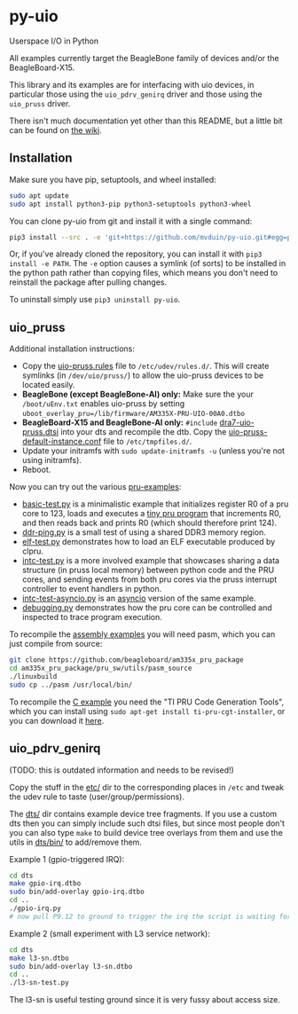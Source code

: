 # py-uio
Userspace I/O in Python

All examples currently target the BeagleBone family of devices and/or the
BeagleBoard-X15.

This library and its examples are for interfacing with uio devices, in
particular those using the `uio_pdrv_genirq` driver and those using the
`uio_pruss` driver.

There isn't much documentation yet other than this README, but a little bit can
be found on [the wiki](https://github.com/mvduin/py-uio/wiki).

## Installation

Make sure you have pip, setuptools, and wheel installed:
```bash
sudo apt update
sudo apt install python3-pip python3-setuptools python3-wheel
```

You can clone py-uio from git and install it with a single command:
```bash
pip3 install --src . -e 'git+https://github.com/mvduin/py-uio.git#egg=py-uio'
```

Or, if you've already cloned the repository, you can install it with
`pip3 install -e PATH`. The `-e` option causes a symlink (of sorts) to be
installed in the python path rather than copying files, which means you don't
need to reinstall the package after pulling changes.

To uninstall simply use `pip3 uninstall py-uio`.

## uio_pruss

Additional installation instructions:
* Copy the [uio-pruss.rules](etc/udev/rules.d/uio-pruss.rules) file to
`/etc/udev/rules.d/`.  This will create symlinks (in `/dev/uio/pruss/`) to
allow the uio-pruss devices to be located easily.
* **BeagleBone (except BeagleBone-AI) only:** Make sure the your `/boot/uEnv.txt` enables uio-pruss by setting
`uboot_overlay_pru=/lib/firmware/AM335X-PRU-UIO-00A0.dtbo`
* **BeagleBoard-X15 and BeagleBone-AI only:** `#include` [dra7-uio-pruss.dtsi](dts/dra7-uio-pruss.dtsi) into your dts and recompile the dtb. Copy the [uio-pruss-default-instance.conf](etc/tmpfiles.d/uio-pruss-default-instance.conf) file to `/etc/tmpfiles.d/`.
* Update your initramfs with `sudo update-initramfs -u` (unless you're not using initramfs).
* Reboot.

Now you can try out the various [pru-examples](pru-examples/):
 * [basic-test.py](pru-examples/basic-test.py) is a minimalistic example that initializes register R0 of a pru core to 123, loads and executes a [tiny pru program](pru-examples/fw/test.pasm) that increments R0, and then reads back and prints R0 (which should therefore print 124).
 * [ddr-ping.py](pru-examples/ddr-ping.py) is a small test of using a shared DDR3 memory region.
 * [elf-test.py](pru-examples/elf-test.py) demonstrates how to load an ELF executable produced by clpru.
 * [intc-test.py](pru-examples/intc-test.py) is a more involved example that showcases sharing a data structure (in pruss local memory) between python code and the PRU cores, and sending events from both pru cores via the pruss interrupt controller to event handlers in python.
 * [intc-test-asyncio.py](pru-examples/intc-test-asyncio.py) is an [asyncio](https://docs.python.org/3/library/asyncio.html) version of the same example.
 * [debugging.py](pru-examples/debugging.py) demonstrates how the pru core can be controlled and inspected to trace program execution.

To recompile the [assembly examples](pru-examples/fw/) you will need pasm, which you can just compile from source:
```bash
git clone https://github.com/beagleboard/am335x_pru_package
cd am335x_pru_package/pru_sw/utils/pasm_source
./linuxbuild
sudo cp ../pasm /usr/local/bin/
```

To recompile the [C example](pru-examples/fw-c/) you need the "TI PRU Code Generation Tools", which you can install using `sudo apt-get install ti-pru-cgt-installer`, or you can download it [here](http://software-dl.ti.com/codegen/non-esd/downloads/download.htm#PRU).

## uio_pdrv_genirq

(TODO: this is outdated information and needs to be revised!)

Copy the stuff in the [etc/](etc/) dir to the corresponding places in `/etc`
and tweak the udev rule to taste (user/group/permissions).

The [dts/](dts/) dir contains example device tree fragments.  If you use a
custom dts then you can simply include such dtsi files, but since most people
don't you can also type `make` to build device tree overlays from them and use
the utils in [dts/bin/](dts/bin/) to add/remove them.

Example 1 (gpio-triggered IRQ):
```bash
cd dts
make gpio-irq.dtbo
sudo bin/add-overlay gpio-irq.dtbo
cd ..
./gpio-irq.py
# now pull P9.12 to ground to trigger the irq the script is waiting for
```

Example 2 (small experiment with L3 service network):
```bash
cd dts
make l3-sn.dtbo
sudo bin/add-overlay l3-sn.dtbo
cd ..
./l3-sn-test.py
```

The l3-sn is useful testing ground since it is very fussy about access size.
